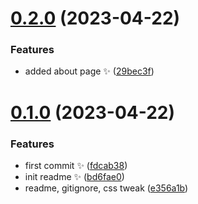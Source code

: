 # [0.2.0](https://github.com/Wivik/devops-solutions-map/compare/v0.1.0...v0.2.0) (2023-04-22)


### Features

* added about page :sparkles: ([29bec3f](https://github.com/Wivik/devops-solutions-map/commit/29bec3fa36d6cd801ee99f180a35128a67c146a0))



# [0.1.0](https://github.com/Wivik/devops-solutions-map/compare/fdcab38e43f6d1648bb2680fe9745fc703240372...v0.1.0) (2023-04-22)


### Features

* first commit :sparkles: ([fdcab38](https://github.com/Wivik/devops-solutions-map/commit/fdcab38e43f6d1648bb2680fe9745fc703240372))
* init readme :sparkles: ([bd6fae0](https://github.com/Wivik/devops-solutions-map/commit/bd6fae0d7a1761c3947eacad5a3ac723e6bb35ae))
* readme, gitignore, css tweak ([e356a1b](https://github.com/Wivik/devops-solutions-map/commit/e356a1bd43972132c11fbac756573d798c5183d0))



